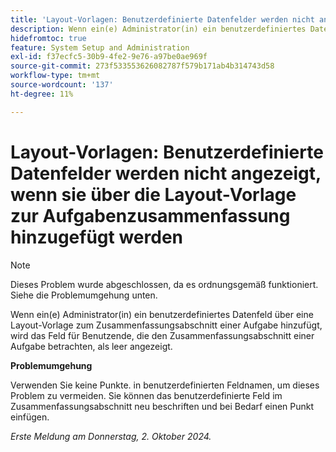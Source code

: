 ```yaml
---
title: 'Layout-Vorlagen: Benutzerdefinierte Datenfelder werden nicht angezeigt, wenn sie über die Layout-Vorlage zur Aufgabenzusammenfassung hinzugefügt werden'
description: Wenn ein(e) Administrator(in) ein benutzerdefiniertes Datenfeld über eine Layout-Vorlage zum Zusammenfassungsabschnitt einer Aufgabe hinzufügt, wird das Feld für Benutzende, die den Zusammenfassungsabschnitt einer Aufgabe betrachten, als leer angezeigt.
hidefromtoc: true
feature: System Setup and Administration
exl-id: f37ecfc5-30b9-4fe2-9e76-a97be0ae969f
source-git-commit: 273f533553626082787f579b171ab4b314743d58
workflow-type: tm+mt
source-wordcount: '137'
ht-degree: 11%

---
```


# Layout-Vorlagen: Benutzerdefinierte Datenfelder werden nicht angezeigt, wenn sie über die Layout-Vorlage zur Aufgabenzusammenfassung hinzugefügt werden

>[!NOTE]
>
>Dieses Problem wurde abgeschlossen, da es ordnungsgemäß funktioniert. Siehe die Problemumgehung unten.

Wenn ein(e) Administrator(in) ein benutzerdefiniertes Datenfeld über eine Layout-Vorlage zum Zusammenfassungsabschnitt einer Aufgabe hinzufügt, wird das Feld für Benutzende, die den Zusammenfassungsabschnitt einer Aufgabe betrachten, als leer angezeigt.

**Problemumgehung**

Verwenden Sie keine Punkte. in benutzerdefinierten Feldnamen, um dieses Problem zu vermeiden. Sie können das benutzerdefinierte Feld im Zusammenfassungsabschnitt neu beschriften und bei Bedarf einen Punkt einfügen.

_Erste Meldung am Donnerstag, 2. Oktober 2024._
